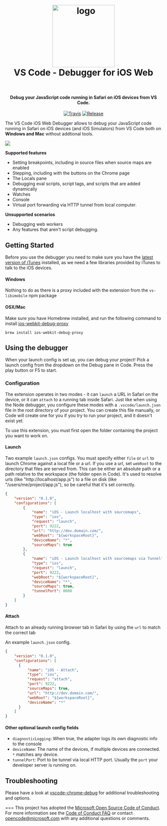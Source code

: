 
<h1 align="center">
  <br>
    <img src="https://cdn.rawgit.com/Microsoft/vscode-ios-web-debug/master/.readme/icon.png" alt="logo" width="200">
  <br>
  VS Code - Debugger for iOS Web
  <br>
  <br>
</h1>

<h4 align="center">Debug your JavaScript code running in Safari on iOS devices from VS Code.</h4>

<p align="center">
  <a href="https://travis-ci.com/Microsoft/vscode-ios-web-debug"><img src="https://travis-ci.com/Microsoft/vscode-ios-web-debug.svg?token=WQL8U9tKa9M9yQmjXHTp" alt="Travis"></a>
  <a href="https://github.com/microsoft/vscode-ios-web-debug/releases"><img src="https://img.shields.io/github/release/Microsoft/vscode-ios-web-debug.svg" alt="Release"></a>
</p>

The VS Code iOS Web Debugger allows to debug your JavaScript code running in Safari on iOS devices (and iOS Simulators) from VS Code both on **Windows and Mac** without addtional tools.

![](https://cdn.rawgit.com/Microsoft/vscode-ios-web-debug/master/.readme/demo.gif)

**Supported features**
* Setting breakpoints, including in source files when source maps are enabled
* Stepping, including with the buttons on the Chrome page
* The Locals pane
* Debugging eval scripts, script tags, and scripts that are added dynamically
* Watches
* Console
* Virtual port forwarding via HTTP tunnel from local computer.

**Unsupported scenarios**
* Debugging web workers
* Any features that aren't script debugging.

## Getting Started

Before you use the debugger you need to make sure you have the [latest version of iTunes](http://www.apple.com/itunes/download/) installed, as we need a few libraries provided by iTunes to talk to the iOS devices.

#### Windows
Nothing to do as there is a proxy included with the extension from the `vs-libimobile` npm package

#### OSX/Mac
Make sure you have Homebrew installed, and run the following command to install [ios-webkit-debug-proxy](https://github.com/google/ios-webkit-debug-proxy)

```
brew install ios-webkit-debug-proxy
```

## Using the debugger

When your launch config is set up, you can debug your project! Pick a launch config from the dropdown on the Debug pane in Code. Press the play button or F5 to start.

### Configuration

The extension operates in two modes - it can `launch` a URL in Safari on the device, or it can `attach` to a running tab inside Safari. Just like when using the Node debugger, you configure these modes with a `.vscode/launch.json` file in the root directory of your project. You can create this file manually, or Code will create one for you if you try to run your project, and it doesn't exist yet.

To use this extension, you must first open the folder containing the project you want to work on.

#### Launch
Two example `launch.json` configs. You must specify either `file` or `url` to launch Chrome against a local file or a url. If you use a url, set `webRoot` to the directory that files are served from. This can be either an absolute path or a path relative to the workspace (the folder open in Code). It's used to resolve urls (like "http://localhost/app.js") to a file on disk (like "/users/me/project/app.js"), so be careful that it's set correctly.

```json
{
    "version": "0.1.0",
    "configurations": [
        {
            "name": "iOS - Launch localhost with sourcemaps",
            "type": "ios",
            "request": "launch",
            "port": 9222,
            "url": "http://dev.domain.com/",
            "webRoot": "${workspaceRoot}",
            "deviceName": "*",
            "sourceMaps": true
        },
        {
            "name": "iOS - Launch localhost with sourcemaps via Tunnel",
            "type": "ios",
            "request": "launch",
            "port": 9222,
            "webRoot": "${workspaceRoot}",
            "deviceName": "*",
            "sourceMaps": true,
            "tunnelPort": 8080
        }
    ]
}
```

#### Attach

Attach to an already running browser tab in Safari by using the `url` to match the correct tab

An example `launch.json` config.
```json
{
    "version": "0.1.0",
    "configurations": [
      {
          "name": "iOS - Attach",
          "type": "ios",
          "request": "attach",
          "port": 9222,
          "sourceMaps": true,
          "url": "http://dev.domain.com/",
          "webRoot": "${workspaceRoot}",
          "deviceName": "*"
      }
    ]
}
```

#### Other optional launch config fields
* `diagnosticLogging`: When true, the adapter logs its own diagnostic info to the console
* `deviceName`: The name of the devices, if multiple devices are connected. `*` matches any device.
* `tunnelPort`: Port to be tunnel via local HTTP port. Usually the `port` your developer server is running on.

## Troubleshooting
Please have a look at [vscode-chrome-debug](https://github.com/Microsoft/vscode-chrome-debug/) for additional troubleshooting and options.

===
This project has adopted the [Microsoft Open Source Code of Conduct](https://opensource.microsoft.com/codeofconduct/). For more information see the [Code of Conduct FAQ](https://opensource.microsoft.com/codeofconduct/faq/) or contact [opencode@microsoft.com](mailto:opencode@microsoft.com) with any additional questions or comments.
